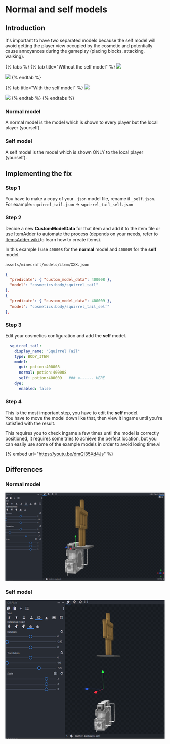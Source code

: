 # Normal and self models

## Introduction

It's important to have two separated models because the self model will avoid getting the player view occupied by the cosmetic and potentially cause annoyances during the gameplay (placing blocks, attacking, walking).

{% tabs %}
{% tab title="Without the self model" %}
![](../../../.gitbook/assets/2022-08-17\_17.47.53.png)

![](../../../.gitbook/assets/2022-08-17\_17.48.40.png)
{% endtab %}

{% tab title="With the self model" %}
![](../../../.gitbook/assets/2022-08-17\_17.48.16.png)

![](../../../.gitbook/assets/2022-08-17\_17.48.40.png)
{% endtab %}
{% endtabs %}

### Normal model

A normal model is the model which is shown to every player but the local player (yourself).

### Self model

A self model is the model which is shown ONLY to the local player (yourself).

## Implementing the fix

### Step 1

You have to make a copy of your `.json` model file, rename it `_self.json`.\
For example: `squirrel_tail.json` -> `squirrel_tail_self.json`

### Step 2

Decide a new **CustomModelData** for that item and add it to the item file or use ItemAdder to automate the process (depends on your needs, refer to [ItemsAdder wiki ](https://itemsadder.devs.beer/)to learn how to create items).

In this example I use `400008` for the **normal** model and `400009` for the **self** model.

`assets/minecraft/models/item/XXX.json`

```json
{
  "predicate": { "custom_model_data": 400008 },
  "model": "cosmetics:body/squirrel_tail"
},
{
  "predicate": { "custom_model_data": 400009 },
  "model": "cosmetics:body/squirrel_tail_self"
},
```

### Step 3

Edit your cosmetics configuration and add the **self** model.

```yaml
  squirrel_tail:
    display_name: "Squirrel Tail"
    type: BODY_ITEM
    model:
      gui: potion:400008
      normal: potion:400008
      self: potion:400009   ### <------ HERE
    dye:
      enabled: false
```

### Step 4

This is the most important step, you have to edit the **self** model.\
You have to move the model down like that, then view it ingame until you're satisfied with the result.

This requires you to check ingame a few times until the model is correctly positioned, it requires some tries to achieve the perfect location, but you can easily use some of the example models  in order to avoid losing time.vi

{% embed url="https://youtu.be/dmQI35Xd4Js" %}

## Differences

### Normal model

![](<../../../.gitbook/assets/image (1).png>)

### Self model

![](<../../../.gitbook/assets/image (3).png>)
